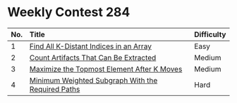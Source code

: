 # Weekly Contest 284

| No. | Title | Difficulty
|:---|:---|:---|
| 1 | [Find All K-Distant Indices in an Array](https://leetcode.com/problems/find-all-k-distant-indices-in-an-array/) | Easy
| 2 | [Count Artifacts That Can Be Extracted](https://leetcode.com/problems/count-artifacts-that-can-be-extracted/) | Medium
| 3 | [Maximize the Topmost Element After K Moves](https://leetcode.com/problems/maximize-the-topmost-element-after-k-moves/) | Medium
| 4 | [Minimum Weighted Subgraph With the Required Paths](https://leetcode.com/problems/minimum-weighted-subgraph-with-the-required-paths/) | Hard